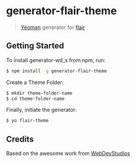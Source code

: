 # generator-flair-theme

> [Yeoman](http://yeoman.io) generator for [flair](https://github.com/sennza/Flair)


## Getting Started

To install generator-wd_s from npm, run:

```bash
$ npm install -g generator-flair-theme
```

Create a Theme Folder:

```bash
$ mkdir theme-folder-name
$ cd theme-folder-name
```

Finally, initiate the generator:

```bash
$ yo flair-theme
```

## Credits

Based on the awesome work from [WebDevStudios](https://github.com/WebDevStudios/wd_s)